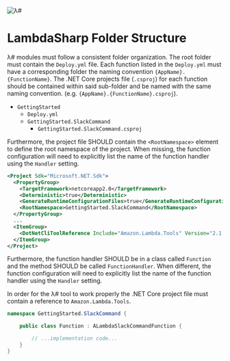 ![λ#](LambdaSharp_v2_small.png)

# LambdaSharp Folder Structure

λ# modules must follow a consistent folder organization. The root folder must contain the `Deploy.yml` file. Each function listed in the `Deploy.yml` must have a corresponding folder the naming convention `{AppName}.{FunctionName}`. The .NET Core projects file (`.csproj`) for each function should be contained within said sub-folder and be named with the same naming convention. (e.g. `{AppName}.{FunctionName}.csproj`).

* `GettingStarted`
  * `Deploy.yml`
  * `GettingStarted.SlackCommand`
    * `GettingStarted.SlackCommand.csproj`

Furthermore, the project file SHOULD contain the `<RootNamespace>` element to define the root namespace of the project. When missing, the function configuration will need to explicitly list the name of the function handler using the `Handler` setting.

```xml
<Project Sdk="Microsoft.NET.Sdk">
  <PropertyGroup>
    <TargetFramework>netcoreapp2.0</TargetFramework>
    <Deterministic>true</Deterministic>
    <GenerateRuntimeConfigurationFiles>true</GenerateRuntimeConfigurationFiles>
    <RootNamespace>GettingStarted.SlackCommand</RootNamespace>
  </PropertyGroup>
  ...
  <ItemGroup>
    <DotNetCliToolReference Include="Amazon.Lambda.Tools" Version="2.1.3"/>
  </ItemGroup>
</Project>
```

Furthermore, the function handler SHOULD be in a class called `Function` and the method SHOULD be called `FunctionHandler`. When different, the function configuration will need to explicitly list the name of the function handler using the `Handler` setting.

In order for the λ# tool to work properly the .NET Core project file must contain a reference to `Amazon.Lambda.Tools`.

```csharp
namespace GettingStarted.SlackCommand {

    public class Function : ALambdaSlackCommandFunction {

        // ...implementation code...
    }
}
```
